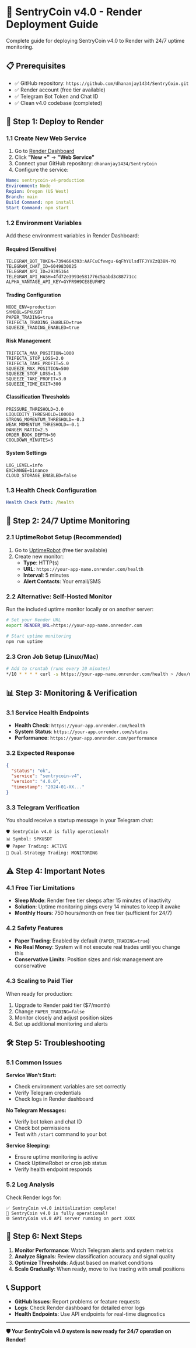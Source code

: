 # 🚀 SentryCoin v4.0 - Render Deployment Guide

Complete guide for deploying SentryCoin v4.0 to Render with 24/7 uptime monitoring.

## 📋 **Prerequisites**

- ✅ GitHub repository: `https://github.com/dhananjay1434/SentryCoin.git`
- ✅ Render account (free tier available)
- ✅ Telegram Bot Token and Chat ID
- ✅ Clean v4.0 codebase (completed)

## 🚀 **Step 1: Deploy to Render**

### **1.1 Create New Web Service**

1. Go to [Render Dashboard](https://dashboard.render.com/)
2. Click **"New +"** → **"Web Service"**
3. Connect your GitHub repository: `dhananjay1434/SentryCoin`
4. Configure the service:

```yaml
Name: sentrycoin-v4-production
Environment: Node
Region: Oregon (US West)
Branch: main
Build Command: npm install
Start Command: npm start
```

### **1.2 Environment Variables**

Add these environment variables in Render Dashboard:

#### **Required (Sensitive)**
```env
TELEGRAM_BOT_TOKEN=7394664393:AAFCuCfvwgu-6qFhYUlsdTFJYVZzQ38N-YQ
TELEGRAM_CHAT_ID=6049830025
TELEGRAM_API_ID=29395164
TELEGRAM_API_HASH=4fd72e3993e581776c5aabd3c88771cc
ALPHA_VANTAGE_API_KEY=GYFR9H9CE8EUFHP2
```

#### **Trading Configuration**
```env
NODE_ENV=production
SYMBOL=SPKUSDT
PAPER_TRADING=true
TRIFECTA_TRADING_ENABLED=true
SQUEEZE_TRADING_ENABLED=true
```

#### **Risk Management**
```env
TRIFECTA_MAX_POSITION=1000
TRIFECTA_STOP_LOSS=2.0
TRIFECTA_TAKE_PROFIT=5.0
SQUEEZE_MAX_POSITION=500
SQUEEZE_STOP_LOSS=1.5
SQUEEZE_TAKE_PROFIT=3.0
SQUEEZE_TIME_EXIT=300
```

#### **Classification Thresholds**
```env
PRESSURE_THRESHOLD=3.0
LIQUIDITY_THRESHOLD=100000
STRONG_MOMENTUM_THRESHOLD=-0.3
WEAK_MOMENTUM_THRESHOLD=-0.1
DANGER_RATIO=2.5
ORDER_BOOK_DEPTH=50
COOLDOWN_MINUTES=5
```

#### **System Settings**
```env
LOG_LEVEL=info
EXCHANGE=binance
CLOUD_STORAGE_ENABLED=false
```

### **1.3 Health Check Configuration**

```yaml
Health Check Path: /health
```

## 🔄 **Step 2: 24/7 Uptime Monitoring**

### **2.1 UptimeRobot Setup (Recommended)**

1. Go to [UptimeRobot](https://uptimerobot.com/) (free tier available)
2. Create new monitor:
   - **Type**: HTTP(s)
   - **URL**: `https://your-app-name.onrender.com/health`
   - **Interval**: 5 minutes
   - **Alert Contacts**: Your email/SMS

### **2.2 Alternative: Self-Hosted Monitor**

Run the included uptime monitor locally or on another server:

```bash
# Set your Render URL
export RENDER_URL=https://your-app-name.onrender.com

# Start uptime monitoring
npm run uptime
```

### **2.3 Cron Job Setup (Linux/Mac)**

```bash
# Add to crontab (runs every 10 minutes)
*/10 * * * * curl -s https://your-app-name.onrender.com/health > /dev/null
```

## 📊 **Step 3: Monitoring & Verification**

### **3.1 Service Health Endpoints**

- **Health Check**: `https://your-app.onrender.com/health`
- **System Status**: `https://your-app.onrender.com/status`
- **Performance**: `https://your-app.onrender.com/performance`

### **3.2 Expected Response**

```json
{
  "status": "ok",
  "service": "sentrycoin-v4",
  "version": "4.0.0",
  "timestamp": "2024-01-XX..."
}
```

### **3.3 Telegram Verification**

You should receive a startup message in your Telegram chat:
```
🛡️ SentryCoin v4.0 is fully operational!
📊 Symbol: SPKUSDT
🛡️ Paper Trading: ACTIVE
🎯 Dual-Strategy Trading: MONITORING
```

## ⚠️ **Step 4: Important Notes**

### **4.1 Free Tier Limitations**

- **Sleep Mode**: Render free tier sleeps after 15 minutes of inactivity
- **Solution**: Uptime monitoring pings every 14 minutes to keep it awake
- **Monthly Hours**: 750 hours/month on free tier (sufficient for 24/7)

### **4.2 Safety Features**

- **Paper Trading**: Enabled by default (`PAPER_TRADING=true`)
- **No Real Money**: System will not execute real trades until you change this
- **Conservative Limits**: Position sizes and risk management are conservative

### **4.3 Scaling to Paid Tier**

When ready for production:
1. Upgrade to Render paid tier ($7/month)
2. Change `PAPER_TRADING=false`
3. Monitor closely and adjust position sizes
4. Set up additional monitoring and alerts

## 🛠️ **Step 5: Troubleshooting**

### **5.1 Common Issues**

**Service Won't Start:**
- Check environment variables are set correctly
- Verify Telegram credentials
- Check logs in Render dashboard

**No Telegram Messages:**
- Verify bot token and chat ID
- Check bot permissions
- Test with `/start` command to your bot

**Service Sleeping:**
- Ensure uptime monitoring is active
- Check UptimeRobot or cron job status
- Verify health endpoint responds

### **5.2 Log Analysis**

Check Render logs for:
```
✅ SentryCoin v4.0 initialization complete!
🎉 SentryCoin v4.0 is fully operational!
🌐 SentryCoin v4.0 API server running on port XXXX
```

## 🎯 **Step 6: Next Steps**

1. **Monitor Performance**: Watch Telegram alerts and system metrics
2. **Analyze Signals**: Review classification accuracy and signal quality
3. **Optimize Thresholds**: Adjust based on market conditions
4. **Scale Gradually**: When ready, move to live trading with small positions

## 📞 **Support**

- **GitHub Issues**: Report problems or feature requests
- **Logs**: Check Render dashboard for detailed error logs
- **Health Endpoints**: Use API endpoints for real-time diagnostics

---

**🛡️ Your SentryCoin v4.0 system is now ready for 24/7 operation on Render!**
